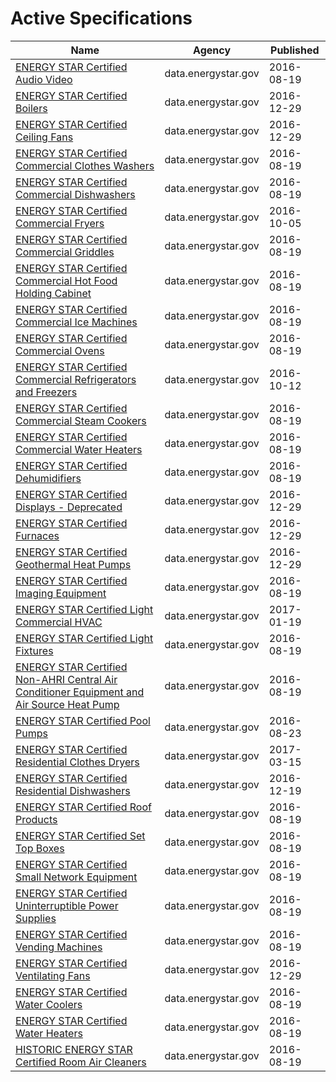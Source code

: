 # Active Specifications

Name | Agency | Published
---- | ---- | ---------
[ENERGY STAR Certified Audio Video](../socrata/ewhi-bvce.md) | data.energystar.gov | 2016-08-19
[ENERGY STAR Certified Boilers](../socrata/6rww-hpns.md) | data.energystar.gov | 2016-12-29
[ENERGY STAR Certified Ceiling Fans](../socrata/mj8j-2jhz.md) | data.energystar.gov | 2016-12-29
[ENERGY STAR Certified Commercial Clothes Washers](../socrata/9g6r-cpdt.md) | data.energystar.gov | 2016-08-19
[ENERGY STAR Certified Commercial Dishwashers](../socrata/pk8q-dim8.md) | data.energystar.gov | 2016-08-19
[ENERGY STAR Certified Commercial Fryers](../socrata/edi8-b5vk.md) | data.energystar.gov | 2016-10-05
[ENERGY STAR Certified Commercial Griddles](../socrata/nw5s-r5ca.md) | data.energystar.gov | 2016-08-19
[ENERGY STAR Certified Commercial Hot Food Holding Cabinet](../socrata/wyw6-sr4d.md) | data.energystar.gov | 2016-08-19
[ENERGY STAR Certified Commercial Ice Machines](../socrata/xsaq-9wt3.md) | data.energystar.gov | 2016-08-19
[ENERGY STAR Certified Commercial Ovens](../socrata/kj3z-gvun.md) | data.energystar.gov | 2016-08-19
[ENERGY STAR Certified Commercial Refrigerators and Freezers](../socrata/59dq-uw25.md) | data.energystar.gov | 2016-10-12
[ENERGY STAR Certified Commercial Steam Cookers](../socrata/vtsv-aq9u.md) | data.energystar.gov | 2016-08-19
[ENERGY STAR Certified Commercial Water Heaters](../socrata/56yh-pcbu.md) | data.energystar.gov | 2016-08-19
[ENERGY STAR Certified Dehumidifiers](../socrata/mvyi-jgae.md) | data.energystar.gov | 2016-08-19
[ENERGY STAR Certified Displays - Deprecated](../socrata/2wic-jicu.md) | data.energystar.gov | 2016-12-29
[ENERGY STAR Certified Furnaces](../socrata/i97v-e8au.md) | data.energystar.gov | 2016-12-29
[ENERGY STAR Certified Geothermal Heat Pumps](../socrata/acvd-5wvz.md) | data.energystar.gov | 2016-12-29
[ENERGY STAR Certified Imaging Equipment](../socrata/t2v6-g4nf.md) | data.energystar.gov | 2016-08-19
[ENERGY STAR Certified Light Commercial HVAC](../socrata/ke8v-murg.md) | data.energystar.gov | 2017-01-19
[ENERGY STAR Certified Light Fixtures](../socrata/wyt9-72bp.md) | data.energystar.gov | 2016-08-19
[ENERGY STAR Certified Non-AHRI Central Air Conditioner Equipment and Air Source Heat Pump](../socrata/cker-n33t.md) | data.energystar.gov | 2016-08-19
[ENERGY STAR Certified Pool Pumps](../socrata/2ppn-v3hp.md) | data.energystar.gov | 2016-08-23
[ENERGY STAR Certified Residential Clothes Dryers](../socrata/t9u7-4d2j.md) | data.energystar.gov | 2017-03-15
[ENERGY STAR Certified Residential Dishwashers](../socrata/58b3-559d.md) | data.energystar.gov | 2016-12-19
[ENERGY STAR Certified Roof Products](../socrata/gp4i-t95q.md) | data.energystar.gov | 2016-08-19
[ENERGY STAR Certified Set Top Boxes](../socrata/e567-rku5.md) | data.energystar.gov | 2016-08-19
[ENERGY STAR Certified Small Network Equipment](../socrata/pzuf-4vbf.md) | data.energystar.gov | 2016-08-19
[ENERGY STAR Certified Uninterruptible Power Supplies](../socrata/3js5-e9d6.md) | data.energystar.gov | 2016-08-19
[ENERGY STAR Certified Vending Machines](../socrata/j624-u8ux.md) | data.energystar.gov | 2016-08-19
[ENERGY STAR Certified Ventilating Fans](../socrata/8dv7-nngq.md) | data.energystar.gov | 2016-12-29
[ENERGY STAR Certified Water Coolers](../socrata/x39k-wz7q.md) | data.energystar.gov | 2016-08-19
[ENERGY STAR Certified Water Heaters](../socrata/3gp2-af4x.md) | data.energystar.gov | 2016-08-19
[HISTORIC ENERGY STAR Certified Room Air Cleaners](../socrata/uc6q-9632.md) | data.energystar.gov | 2016-08-19

